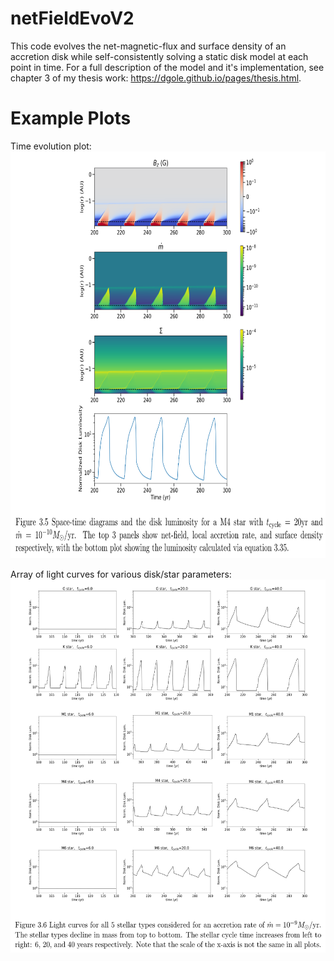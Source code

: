 # netFieldEvoV2

This code evolves the net-magnetic-flux and surface density of an accretion disk while self-consistently solving a static disk model at each point in time.  For a full description of the model and it's implementation, see chapter 3 of my thesis work: https://dgole.github.io/pages/thesis.html.   

#

# Example Plots
Time evolution plot:  
<img src="./demo_spaceTime.png" width="578" height="651" />

Array of light curves for various disk/star parameters:  
<img src="./demo_lightCurves.png" width="560" height="597" />

